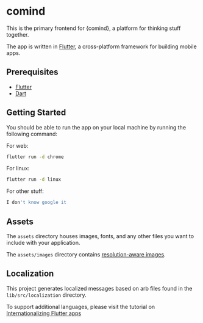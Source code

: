 # comind

This is the primary frontend for {comind}, a platform for thinking stuff together.



The app is written in [Flutter](https://flutter.dev/), a cross-platform
framework for building mobile apps.

## Prerequisites

- [Flutter](https://flutter.dev/docs/get-started/install)
- [Dart](https://dart.dev/get-dart)

## Getting Started

You should be able to run the app on your local machine by running the
following command:

For web: 

```bash
flutter run -d chrome
```

For linux:

```bash
flutter run -d linux
```

For other stuff: 

```bash
I don't know google it
```

## Assets

The `assets` directory houses images, fonts, and any other files you want to
include with your application.

The `assets/images` directory contains [resolution-aware
images](https://flutter.dev/docs/development/ui/assets-and-images#resolution-aware).

## Localization

This project generates localized messages based on arb files found in
the `lib/src/localization` directory.

To support additional languages, please visit the tutorial on
[Internationalizing Flutter
apps](https://flutter.dev/docs/development/accessibility-and-localization/internationalization)
